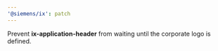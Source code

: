 ```yaml
---
'@siemens/ix': patch
---
```


Prevent **ix-application-header** from waiting until the corporate logo is defined.
